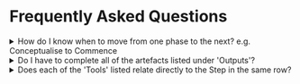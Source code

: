 # Frequently Asked Questions

<details>

<summary>How do I know when to move from one phase to the next? e.g. Conceptualise to Commence</summary>

When you have "**Just Enough**" information and our stakeholders are satisfied that we have done enough to justify additional time and money to be spent on solving the problem.&#x20;

For example, in Conceptualise, we are going wide to understand the problem size and space. When we have got enough information and are satisfied with the results, then we can start to "Go deep" into the problem and move into Commence.

</details>

<details>

<summary>Do I have to complete all of the artefacts listed under 'Outputs'? </summary>

No. **The artefacts listed under 'Always' are those outputs that will always be required**. How you capture those may be different, 'Sometimes' outputs may be used on an as-needs basis for changes that require greater governance or support as we seek answers to the questions below."&#x20;

You may capture Success Sliders via a digital board or as part of a conversation that is documented via Confluence. A showcase may be a formal presentation to your stakeholders or a short 5-minute presentation to your leader.

</details>

<details>

<summary>Does each of the 'Tools' listed relate directly to the Step in the same row?</summary>

No. The Tools identified may be used to support one or some of the steps you will take in each phase. In answering the questions listed, **the tools will support you** in achieving the identified Outputs.&#x20;

The 'Conceptualise Agenda Template' is a tool you can use to guide conversations during the Conceptualise Workshop. Here you may capture the Outputs of 'Problem statement', 'Success Sliders' and 'Risks and Issues'.

</details>
